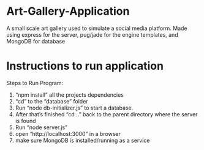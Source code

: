 # Art-Gallery-Application
A small scale art gallery used to simulate a social media platform.
Made using express for the server,
pug/jade for the engine templates, and
MongoDB for database
# Instructions to run application
Steps to Run Program:
1. “npm install” all the projects dependencies
2. “cd” to the “database” folder
3. Run “node db-initializer.js” to start a database.
4. After that’s finished “cd ..” back to the parent directory where the server is found
5. Run “node server.js”
6. open “http://localhost:3000” in a browser
7. make sure MongoDB is installed/running as a service

